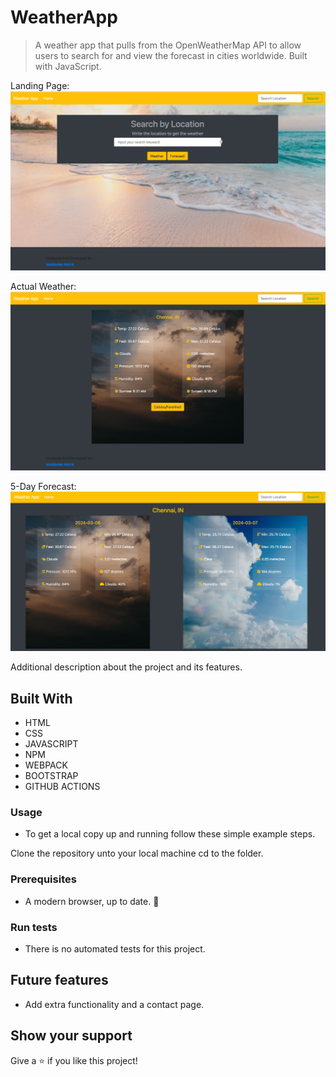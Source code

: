 
# WeatherApp

>  A weather app that pulls from the OpenWeatherMap API to allow users to search for and view the forecast in cities worldwide. Built with JavaScript.

Landing Page:
![screenshot](./assets/Home.png)

Actual Weather:
![screenshot](./assets/Weather.png)

5-Day Forecast:
![screenshot](./assets/Forecast.png)


Additional description about the project and its features.

## Built With

- HTML 
- CSS
- JAVASCRIPT
- NPM
- WEBPACK
- BOOTSTRAP
- GITHUB ACTIONS

### Usage
- To get a local copy up and running follow these simple example steps.

Clone the repository unto your local machine cd to the folder.

### Prerequisites

- A modern browser, up to date.  :muscle:

### Run tests

- There is no automated tests for this project.

## Future features

- Add extra functionality and a contact page.


## Show your support

Give a ⭐️ if you like this project!


